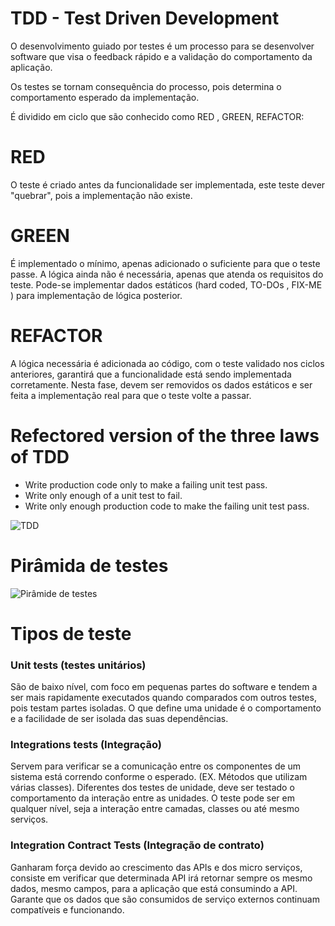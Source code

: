 TDD - Test Driven Development
=============================
O desenvolvimento guiado por testes é um processo para se desenvolver software que visa o feedback rápido e a validação
do comportamento da aplicação.

Os testes se tornam consequência do processo, pois determina o comportamento esperado da implementação.

É dividido em ciclo que são conhecido como RED , GREEN, REFACTOR: 

RED
===
O teste é criado antes da funcionalidade ser implementada, este teste dever "quebrar", pois a implementação não existe.

GREEN
=====

É implementado o mínimo, apenas adicionado o suficiente para que o teste passe. A lógica ainda não é necessária, apenas que atenda os requisitos do teste. Pode-se implementar dados estáticos (hard coded, TO-DOs , FIX-ME ) para implementação de lógica posterior.

REFACTOR
========

A lógica necessária é adicionada ao código, com o teste validado nos ciclos anteriores, garantirá que a funcionalidade está sendo implementada corretamente.
Nesta fase, devem ser removidos os dados estáticos e ser feita a implementação real para que o teste volte a passar.

Refectored version of the three laws of TDD
==========================================

- Write production code only to make a failing unit test pass.
- Write only enough of a unit test to fail.
- Write only enough production code to make the failing unit test pass.

![TDD](https://i0.wp.com/onebitcode.com/wp-content/uploads/2017/04/09-1.png)


Pirâmida de testes
===================

![Pirâmide de testes ](http://www.tecnisys.com.br/noticias/2019/Imagemnoticia.png/@@images/df9b4fb9-b04f-43c0-92c6-27dad2b1a69c.png)



Tipos de teste
================

### Unit tests (testes unitários)
São de baixo nível, com foco em pequenas partes do software e tendem a ser mais rapidamente executados quando comparados com outros testes, pois testam partes isoladas. O que define uma unidade é o comportamento e a facilidade de ser isolada das suas dependências.

### Integrations tests (Integração)

Servem para verificar se a comunicação entre os componentes de um sistema está correndo conforme o esperado. (EX. Métodos que utilizam várias classes).
Diferentes dos testes de unidade, deve ser testado o comportamento da interação entre as unidades. O teste pode ser em qualquer nível, seja a interação entre camadas, classes ou até mesmo serviços.

### Integration Contract Tests (Integração de contrato)

Ganharam força devido ao crescimento das APIs e dos micro serviços, consiste em verificar que determinada API irá retornar sempre os mesmo dados, mesmo campos, para a aplicação que está consumindo a API.
Garante que os dados que são consumidos de serviço externos continuam compatíveis e funcionando.